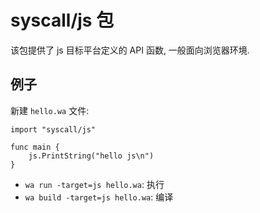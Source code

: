 # syscall/js 包

该包提供了 js 目标平台定义的 API 函数, 一般面向浏览器环境.

## 例子

新建 `hello.wa` 文件:

```wa
import "syscall/js"

func main {
	js.PrintString("hello js\n")
}
```

- `wa run -target=js hello.wa`: 执行
- `wa build -target=js hello.wa`: 编译

